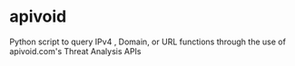 # apivoid
Python script to query IPv4 , Domain, or URL functions through the use of apivoid.com's Threat Analysis APIs
